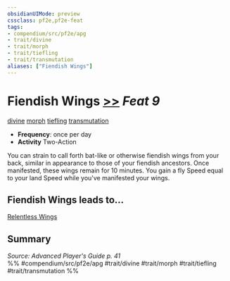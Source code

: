 ```yaml
---
obsidianUIMode: preview
cssclass: pf2e,pf2e-feat
tags:
- compendium/src/pf2e/apg
- trait/divine
- trait/morph
- trait/tiefling
- trait/transmutation
aliases: ["Fiendish Wings"]
---
```

# Fiendish Wings  [>>](../../rules/core-rulebook/chapter-9-playing-the-game.md#Actions "Two-Action") *Feat 9*  
[divine](../../rules/traits/divine.md)  [morph](../../rules/traits/morph.md)  [tiefling](../../rules/traits/tiefling-b1.md)  [transmutation](../../rules/traits/transmutation.md)  

- **Frequency**: once per day
- **Activity** Two-Action

You can strain to call forth bat-like or otherwise fiendish wings from your back, similar in appearance to those of your fiendish ancestors. Once manifested, these wings remain for 10 minutes. You gain a fly Speed equal to your land Speed while you've manifested your wings.

## Fiendish Wings leads to...

[Relentless Wings](relentless-wings-apg.md)

## Summary

*Source: Advanced Player's Guide p. 41*  
%% #compendium/src/pf2e/apg #trait/divine #trait/morph #trait/tiefling #trait/transmutation %%